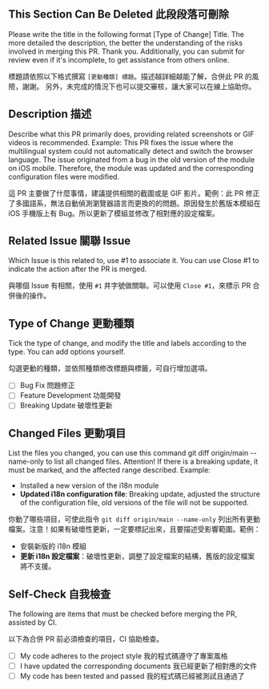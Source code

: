 ## This Section Can Be Deleted 此段段落可刪除

Please write the title in the following format [Type of Change] Title. The more detailed the description, the better the understanding of the risks involved in merging this PR. Thank you.
Additionally, you can submit for review even if it's incomplete, to get assistance from others online.

標題請依照以下格式撰寫 `[更動種類] 標題`。描述越詳細越能了解，合併此 PR 的風險，謝謝。
另外，未完成的情況下也可以提交審核，讓大家可以在線上協助你。

## Description 描述

Describe what this PR primarily does, providing related screenshots or GIF videos is recommended. Example: This PR fixes the issue where the multilingual system could not automatically detect and switch the browser language. The issue originated from a bug in the old version of the module on iOS mobile. Therefore, the module was updated and the corresponding configuration files were modified.

這 PR 主要做了什麼事情，建議提供相關的截圖或是 GIF 影片。範例：此 PR 修正了多國語系，無法自動偵測瀏覽器語言而更換的的問題。原因發生於舊版本模組在 iOS 手機版上有 Bug。所以更新了模組並修改了相對應的設定檔案。

## Related Issue 關聯 Issue

Which Issue is this related to, use #1 to associate it. You can use Close #1 to indicate the action after the PR is merged.

與哪個 Issue 有相關，使用 `#1` 井字號做關聯。可以使用 `Close #1`，來標示 PR 合併後的操作。

## Type of Change 更動種類

Tick the type of change, and modify the title and labels according to the type. You can add options yourself.

勾選更動的種類，並依照種類修改標題與標籤，可自行增加選項。

- [ ] Bug Fix 問題修正
- [ ] Feature Development 功能開發
- [ ] Breaking Update 破壞性更新

## Changed Files 更動項目

List the files you changed, you can use this command git diff origin/main --name-only to list all changed files. Attention! If there is a breaking update, it must be marked, and the affected range described. Example:

- Installed a new version of the i18n module
- **Updated i18n configuration file**: Breaking update, adjusted the structure of the configuration file, old versions of the file will not be supported.

你動了哪些項目，可使此指令 `git diff origin/main --name-only` 列出所有更動檔案。注意！如果有破壞性更新，一定要標記出來，且要描述受影響範圍。範例：

- 安裝新版的 i18n 模組
- **更新 i18n 設定檔案**：破壞性更新，調整了設定檔案的結構，舊版的設定檔案將不支援。

## Self-Check 自我檢查

The following are items that must be checked before merging the PR, assisted by CI.

以下為合併 PR 前必須檢查的項目，CI 協助檢查。

- [ ] My code adheres to the project style 我的程式碼遵守了專案風格
- [ ] I have updated the corresponding documents 我已經更新了相對應的文件
- [ ] My code has been tested and passed 我的程式碼已經被測試且通過了
